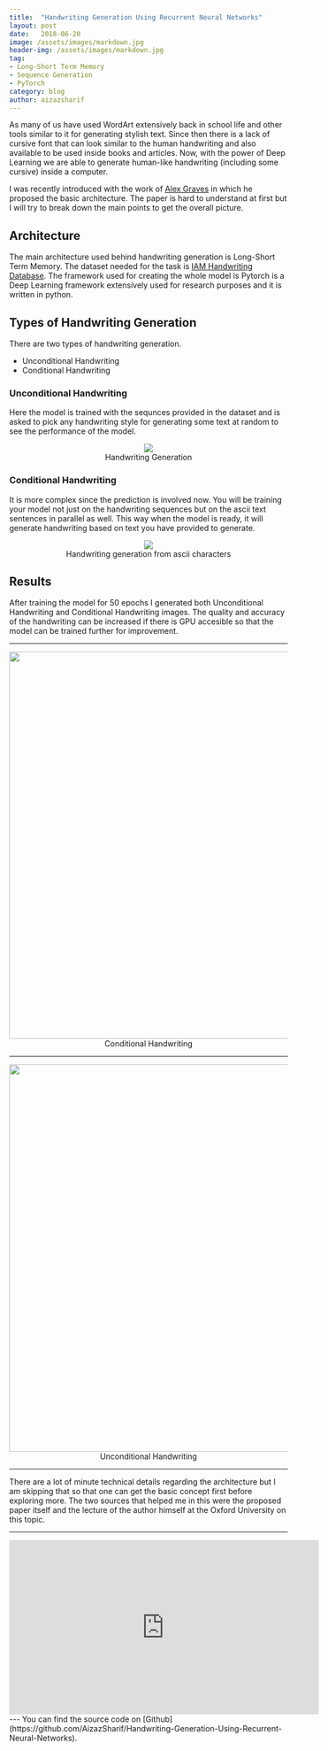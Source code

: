 ```yaml
---
title:  "Handwriting Generation Using Recurrent Neural Networks"
layout: post
date:   2018-06-20 
image: /assets/images/markdown.jpg
header-img: /assets/images/markdown.jpg
tag:
- Long-Short Term Memory
- Sequence Generation
- PyTorch
category: blog
author: aizazsharif
---
```


As many of us have used WordArt extensively back in school life and other tools similar to it for generating stylish text. Since then there is a lack of cursive font that can look similar to the human handwriting and also available to be used inside books and articles. Now, with the power of Deep Learning we are able to generate human-like handwriting (including some cursive) inside a computer.

I was recently introduced with the work of [Alex Graves](https://arxiv.org/abs/1308.0850) in which he proposed the basic architecture. The paper is hard to understand at first but I will try to break down the main points to get the overall picture.

## Architecture
The main architecture used behind handwriting generation is Long-Short Term Memory. The dataset needed for the task is [IAM Handwriting Database](http://www.fki.inf.unibe.ch/databases/iam-handwriting-database). The framework used for creating the whole model is Pytorch is a Deep Learning framework extensively used for research purposes and it is written in python. 


## Types of Handwriting Generation
There are two types of handwriting generation.
- Unconditional Handwriting
- Conditional Handwriting

### Unconditional Handwriting
Here the model is trained with the sequnces provided in the dataset and is asked to pick any handwriting style for generating some text at random to see the performance of the model. 
<center>
<img src="https://greydanus.github.io/assets/scribe/stroke_to_ascii.png">
<figcaption class="caption">Handwriting Generation</figcaption>
</center>

### Conditional Handwriting
It is more complex since the prediction is involved now. You will be training your model not just on the handwriting sequences but on the ascii text sentences in parallel as well. This way when the model is ready, it will generate handwriting based on text you have provided to generate.
<center>
<img src="https://greydanus.github.io/assets/scribe/ascii_to_stroke.png" >
<figcaption class="caption">Handwriting generation from ascii characters</figcaption>
</center>



## Results
After training the model for 50 epochs I generated both Unconditional Handwriting and Conditional Handwriting images. The quality and accuracy of the handwriting can be increased if there is GPU accesible so that the model can be trained further for improvement.

---
<center>
<img src="{{site.baseurl}}/assets/img/conditional_sample_4.png" width="700">
<figcaption class="caption">Conditional Handwriting</figcaption>
</center>


---
<center>

<img src="{{site.baseurl}}/assets/img/unconditional_sample_2.png" width="700">
<figcaption class="caption">Unconditional Handwriting</figcaption>
</center>

---

There are a lot of minute technical details regarding the architecture but I am skipping that so that one can get the basic concept first before exploring more. The two sources that helped me in this were the proposed paper itself and the lecture of the author himself at the Oxford University on this topic.

---
<center>
<iframe width="560" height="315" src="https://www.youtube.com/embed/-yX1SYeDHbg" frameborder="0" allow="autoplay; encrypted-media" allowfullscreen></iframe>
</center>
---
You can find the source code on [Github](https://github.com/AizazSharif/Handwriting-Generation-Using-Recurrent-Neural-Networks).
